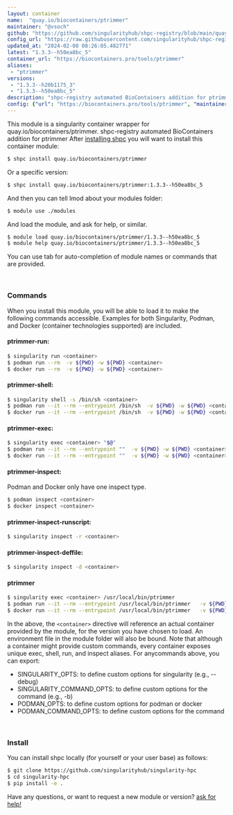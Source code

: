 ```yaml
---
layout: container
name:  "quay.io/biocontainers/ptrimmer"
maintainer: "@vsoch"
github: "https://github.com/singularityhub/shpc-registry/blob/main/quay.io/biocontainers/ptrimmer/container.yaml"
config_url: "https://raw.githubusercontent.com/singularityhub/shpc-registry/main/quay.io/biocontainers/ptrimmer/container.yaml"
updated_at: "2024-02-08 08:26:05.482771"
latest: "1.3.3--h50ea8bc_5"
container_url: "https://biocontainers.pro/tools/ptrimmer"
aliases:
 - "ptrimmer"
versions:
 - "1.3.3--h20b1175_3"
 - "1.3.3--h50ea8bc_5"
description: "shpc-registry automated BioContainers addition for ptrimmer"
config: {"url": "https://biocontainers.pro/tools/ptrimmer", "maintainer": "@vsoch", "description": "shpc-registry automated BioContainers addition for ptrimmer", "latest": {"1.3.3--h50ea8bc_5": "sha256:18a091694e62e08b67237af54c6a592ef2887b6e684b90051c04675a5099dd34"}, "tags": {"1.3.3--h20b1175_3": "sha256:d516a4370f67baf243fc19cf83f21ce3cec0b9f6112eab48ae9af6a9cf607f0e", "1.3.3--h50ea8bc_5": "sha256:18a091694e62e08b67237af54c6a592ef2887b6e684b90051c04675a5099dd34"}, "docker": "quay.io/biocontainers/ptrimmer", "aliases": {"ptrimmer": "/usr/local/bin/ptrimmer"}}
---
```


This module is a singularity container wrapper for quay.io/biocontainers/ptrimmer.
shpc-registry automated BioContainers addition for ptrimmer
After [installing shpc](#install) you will want to install this container module:


```bash
$ shpc install quay.io/biocontainers/ptrimmer
```

Or a specific version:

```bash
$ shpc install quay.io/biocontainers/ptrimmer:1.3.3--h50ea8bc_5
```

And then you can tell lmod about your modules folder:

```bash
$ module use ./modules
```

And load the module, and ask for help, or similar.

```bash
$ module load quay.io/biocontainers/ptrimmer/1.3.3--h50ea8bc_5
$ module help quay.io/biocontainers/ptrimmer/1.3.3--h50ea8bc_5
```

You can use tab for auto-completion of module names or commands that are provided.

<br>

### Commands

When you install this module, you will be able to load it to make the following commands accessible.
Examples for both Singularity, Podman, and Docker (container technologies supported) are included.

#### ptrimmer-run:

```bash
$ singularity run <container>
$ podman run --rm  -v ${PWD} -w ${PWD} <container>
$ docker run --rm  -v ${PWD} -w ${PWD} <container>
```

#### ptrimmer-shell:

```bash
$ singularity shell -s /bin/sh <container>
$ podman run --it --rm --entrypoint /bin/sh  -v ${PWD} -w ${PWD} <container>
$ docker run --it --rm --entrypoint /bin/sh  -v ${PWD} -w ${PWD} <container>
```

#### ptrimmer-exec:

```bash
$ singularity exec <container> "$@"
$ podman run --it --rm --entrypoint ""  -v ${PWD} -w ${PWD} <container> "$@"
$ docker run --it --rm --entrypoint ""  -v ${PWD} -w ${PWD} <container> "$@"
```

#### ptrimmer-inspect:

Podman and Docker only have one inspect type.

```bash
$ podman inspect <container>
$ docker inspect <container>
```

#### ptrimmer-inspect-runscript:

```bash
$ singularity inspect -r <container>
```

#### ptrimmer-inspect-deffile:

```bash
$ singularity inspect -d <container>
```


#### ptrimmer

```bash
$ singularity exec <container> /usr/local/bin/ptrimmer
$ podman run --it --rm --entrypoint /usr/local/bin/ptrimmer   -v ${PWD} -w ${PWD} <container> -c " $@"
$ docker run --it --rm --entrypoint /usr/local/bin/ptrimmer   -v ${PWD} -w ${PWD} <container> -c " $@"
```



In the above, the `<container>` directive will reference an actual container provided
by the module, for the version you have chosen to load. An environment file in the
module folder will also be bound. Note that although a container
might provide custom commands, every container exposes unique exec, shell, run, and
inspect aliases. For anycommands above, you can export:

 - SINGULARITY_OPTS: to define custom options for singularity (e.g., --debug)
 - SINGULARITY_COMMAND_OPTS: to define custom options for the command (e.g., -b)
 - PODMAN_OPTS: to define custom options for podman or docker
 - PODMAN_COMMAND_OPTS: to define custom options for the command

<br>

### Install

You can install shpc locally (for yourself or your user base) as follows:

```bash
$ git clone https://github.com/singularityhub/singularity-hpc
$ cd singularity-hpc
$ pip install -e .
```

Have any questions, or want to request a new module or version? [ask for help!](https://github.com/singularityhub/singularity-hpc/issues)
